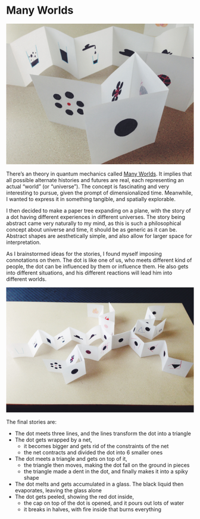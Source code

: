 # Many Worlds

![Many Worlds](../../images/art/many_worlds-1.jpg "Many Worlds")

There’s an theory in quantum mechanics called [Many Worlds](https://en.wikipedia.org/wiki/Many-worlds_interpretation). It implies that all possible alternate histories and futures are real, each representing an actual “world” (or “universe”). The concept is fascinating and very interesting to pursue, given the prompt of dimensionalized time. Meanwhile, I wanted to express it in something tangible, and spatially explorable.

I then decided to make a paper tree expanding on a plane, with the story of a dot having different experiences in different universes. The story being abstract came very naturally to my mind, as this is such a philosophical concept about universe and time, it should be as generic as it can be. Abstract shapes are aesthetically simple, and also allow for larger space for interpretation.

As I brainstormed ideas for the stories, I found myself imposing connotations on them. The dot is like one of us, who meets different kind of people, the dot can be influenced by them or influence them. He also gets into different situations, and his different reactions will lead him into different worlds.

![Many Worlds](../../images/art/many_worlds-2.jpg "Many Worlds")

The final stories are:

- The dot meets three lines, and the lines transform the dot into a triangle
- The dot gets wrapped by a net,
  - it becomes bigger and gets rid of the constraints of the net
  - the net contracts and divided the dot into 6 smaller ones
- The dot meets a triangle and gets on top of it,
  - the triangle then moves, making the dot fall on the ground in pieces
  - the triangle made a dent in the dot, and finally makes it into a spiky shape
- The dot melts and gets accumulated in a glass. The black liquid then
evaporates, leaving the glass alone
- The dot gets peeled, showing the red dot inside,
  - the cap on top of the dot is opened, and it pours out lots of water
  - it breaks in halves, with fire inside that burns everything

